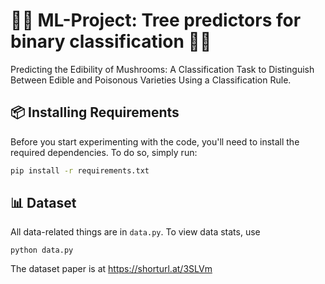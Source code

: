 
# 🧠🤖 ML-Project: Tree predictors for binary classification 🍄🍄

Predicting the Edibility of Mushrooms: A Classification Task to Distinguish Between Edible and Poisonous Varieties Using a Classification Rule.

## 📦 Installing Requirements

Before you start experimenting with the code, you'll need to install the required dependencies. To do so, simply run:

```bash
pip install -r requirements.txt
```

## 📊 Dataset

All data-related things are in `data.py`. To view data stats, use

```[bash]
python data.py
```

The dataset paper is at https://shorturl.at/3SLVm

